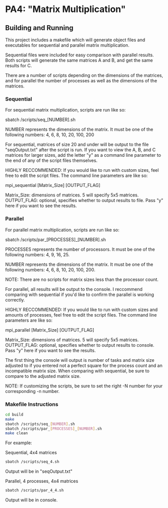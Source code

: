 # PA4: "Matrix Multiplication"

## Building and Running

This project includes a makefile which will generate object files and executables for sequential and parallel matrix multiplication. 

Sequential files were included for easy comparison with parallel results. Both scripts
will generate the same matrices A and B, and get the same results for C.

There are a number of scripts depending on the dimensions of the matrices,
and for parallel the number of processes as well as the dimensions of the 
matrices.

### Sequential 

For sequential matrix multiplication, scripts are run like so:

sbatch /scripts/seq_[NUMBER].sh

NUMBER represents the dimensions of the matrix. It must be one of the following
numbers: 4, 6, 8, 10, 20, 100, 200

For sequential, matrices of size 20 and under will be output to the file "seqOutput.txt" after the script is run.
If you want to view the A, B, and C matrices for larger sizes, add the letter "y" as a command line parameter
to the end of any of the script files themselves. 

HIGHLY RECCOMMENDED: If you would like to run with custom sizes, feel free
to edit the script files. The command line parameters are like so:

mpi_sequential [Matrix_Size] [OUTPUT_FLAG]

Matrix_Size: dimensions of matrices. 5 will specify 5x5 matrices.
OUTPUT_FLAG: optional, specifies whether to output results to file. 
Pass "y" here if you want to see the results.

### Parallel

For parallel matrix multiplication, scripts are run like so:

sbatch /scripts/par_[PROCESSES]_[NUMBER].sh

PROCESSES represents the number of processors. It must be one of the following
numbers: 4, 9, 16, 25. 

NUMBER represents the dimensions of the matrix. It must be one of the following
numbers: 4, 6, 8, 10, 20, 100, 200. 

NOTE: There are no scripts for matrix sizes less than the processor count.

For parallel, all results will be output to the console. I reccommend comparing 
with sequential if you'd like to confirm the parallel is working correctly.

HIGHLY RECCOMMENDED: If you would like to run with custom sizes and amounts of
processes, feel free to edit the script files. The command line parameters are like so:

mpi_parallel [Matrix_Size] [OUTPUT_FLAG]

Matrix_Size: dimensions of matrices. 5 will specify 5x5 matrices.
OUTPUT_FLAG: optional, specifies whether to output results to console. 
Pass "y" here if you want to see the results.

The first thing the console will output is number of tasks and matrix size
adjusted to if you entered not a perfect square for the process count and
an incompatible matrix size. When comparing with sequential, be sure to compare
to the adjusted matrix size.

NOTE: If customizing the scripts, be sure to set the right -N number for your
corresponding -n number.


### Makefile Instructions

```bash
cd build
make
sbatch /scripts/seq_[NUMBER].sh
sbatch /scripts/par_[PROCESSES]_[NUMBER].sh
make clean
```

For example:

Sequential, 4x4 matrices
```bash
sbatch /scripts/seq_4.sh
```
Output will be in "seqOutput.txt"


Parallel, 4 processes, 4x4 matrices
```bash
sbatch /scripts/par_4_4.sh
```
Output will be in console.

